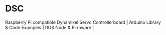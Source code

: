 # DSC
Raspberry Pi compatible Dynamixel Servo Controllerboard | Arduino Library &amp; Code Examples | ROS Node &amp; Firmware |
